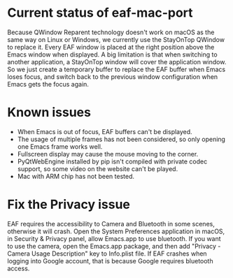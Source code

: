 # Current status of eaf-mac-port

Because QWindow Reparent technology doesn't work on macOS as the same way on Linux or Windows, we currently use the StayOnTop QWindow to replace it. Every EAF window is placed at the right position above the Emacs window when displayed. A big limitation is that when switching to another application, a StayOnTop window will cover the application window. So we just create a temporary buffer to replace the EAF buffer when Emacs loses focus, and switch back to the previous window configuration when Emacs gets the focus again.

# Known issues
+ When Emacs is out of focus, EAF buffers can't be displayed.
+ The usage of multiple frames has not been considered, so only opening one Emacs frame works well.
+ Fullscreen display may cause the mouse moving to the corner.
+ PyQtWebEngine installed by pip isn't compiled with private codec support, so some video on the website can't be played.
+ Mac with ARM chip has not been tested.

# Fix the Privacy issue
EAF requires the accessibility to Camera and Bluetooth in some scenes, otherwise it will crash. Open the System Preferences application in macOS, in Security & Privacy panel, allow Emacs.app to use bluetooth. If you want to use the camera, open the Emacs.app package, and then add "Privacy - Camera Usage Description" key to Info.plist file.
If EAF crashes when logging into Google account, that is because Google requires bluetooth access.
